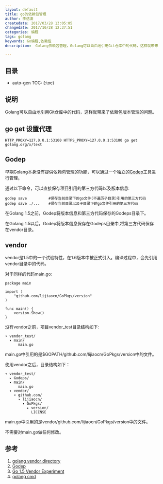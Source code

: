 ```yaml
---
layout: default
title: go的依赖包管理
author: 李佶澳
createdate: 2017/03/28 13:05:05
changedate: 2017/10/28 12:37:51
categories: 编程
tags: golang
keywords: Go编程,依赖包
description:  Golang依赖包管理，Golang可以自由地引用Git仓库中的代码，这样就带来了依赖包版本管理的问题。

---
```


## 目录
* auto-gen TOC:
{:toc}

## 说明

Golang可以自由地引用Git仓库中的代码，这样就带来了依赖包版本管理的问题。

## go get 设置代理

	HTTP_PROXY=127.0.0.1:53100 HTTPS_PROXY=127.0.0.1:53100 go get golang.org/x/text

## Godep

早期Golang本身没有提供依赖包管理的功能，可以通过一个独立的[Godep][2]工具进行管理。

通过以下命令，可以直接保存项目引用的第三方代码以及版本信息:

	godep save          #保存当前目录下的go文件(不遍历子目录)引用的第三方代码
	godep save ./...    #保存当前目录以及子目录下的go文件引用的第三方代码

在Golang 1.5之前，Godep将版本信息和第三方代码保存的Godeps目录下。

在Golang 1.5以后，Godep将版本信息保存在Godeps目录中,将第三方代码保存在vendor目录。

## vendor

vendor是1.5中的一个试验特性，在1.6版本中被正式引入。编译过程中，会先引用vendor目录中的代码。

对于同样的代码main.go:

	package main
	
	import (
	    "github.com/lijiaocn/GoPkgs/version"
	)
	
	func main() {
	    version.Show()
	}

没有vendor之前，项目vendor_test目录结构如下:

	▾ vendor_test/
	  ▾ main/
	      main.go

main.go中引用的是$GOPATH/github.com/lijiaocn/GoPkgs/version中的文件。

使用vendor之后，目录结构如下：

	▾ vendor_test/
	  ▸ Godeps/
	  ▾ main/
	      main.go
	  ▾ vendor/
	    ▾ github.com/
	      ▾ lijiaocn/
	        ▾ GoPkgs/
	          ▸ version/
	            LICENSE

main.go中引用的是vendor/github.com/lijiaocn/GoPkgs/version中的文件。

不需要对main.go做任何修改。

## 参考

1. [golang vendor directory][1]
2. [Godep][2]
3. [Go 1.5 Vendor Experiment][3]
4. [golang cmd][4]

[1]: https://golang.org/cmd/go/#hdr-Vendor_Directories  "golang vendor directory"
[2]: https://github.com/tools/godep "godep"
[3]: https://docs.google.com/document/d/1Bz5-UB7g2uPBdOx-rw5t9MxJwkfpx90cqG9AFL0JAYo/edit "Go 1.5 Vendor Experiment"
[4]: https://golang.org/cmd/go/ "golang cmds"
